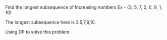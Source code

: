 Find the longest subsequence of Increasing numbers
Ex - {3, 5, 7, 2, 0, 9, 1, 10}

The longest subsequence here is 3,5,7,9,10.

Using DP to solve this problem.